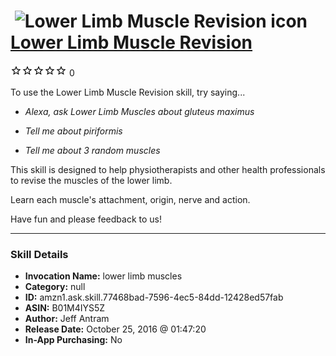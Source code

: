 # &nbsp;<img src="skill_icon" alt="Lower Limb Muscle Revision icon" width="36"> [Lower Limb Muscle Revision](http://alexa.amazon.com/#skills/amzn1.ask.skill.77468bad-7596-4ec5-84dd-12428ed57fab)
![0 stars](../../images/ic_star_border_black_18dp_1x.png)![0 stars](../../images/ic_star_border_black_18dp_1x.png)![0 stars](../../images/ic_star_border_black_18dp_1x.png)![0 stars](../../images/ic_star_border_black_18dp_1x.png)![0 stars](../../images/ic_star_border_black_18dp_1x.png) 0

To use the Lower Limb Muscle Revision skill, try saying...

* *Alexa, ask Lower Limb Muscles about gluteus maximus*

* *Tell me about piriformis*

* *Tell me about 3 random muscles*

This skill is designed to help physiotherapists and other health professionals to revise the muscles of the lower limb.

Learn each muscle's attachment, origin, nerve and action.

Have fun and please feedback to us!

***

### Skill Details

* **Invocation Name:** lower limb muscles
* **Category:** null
* **ID:** amzn1.ask.skill.77468bad-7596-4ec5-84dd-12428ed57fab
* **ASIN:** B01M4IYS5Z
* **Author:** Jeff Antram
* **Release Date:** October 25, 2016 @ 01:47:20
* **In-App Purchasing:** No
